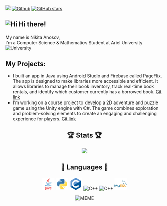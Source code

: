 ![](https://visitor-badge.laobi.icu/badge?page_id=NikitaAnosov) 
[![Github](https://img.shields.io/github/followers/NikitaAnosov?label=Followers&style=social)](https://github.com/GalHillel) 
[![GitHub stars](https://img.shields.io/github/stars/NikitaAnosov?label=Stars&style=social)](https://github.com/GalHillel)
  
## <p align="left"> <img src="https://cdn-icons-png.flaticon.com/512/3662/3662962.png" title="Hi" alt="Hi" width="40" height="40"/>  Hi there!
My name is Nikita Anosov,  <br />
I'm a Computer Science & Mathematics Student at Ariel University <img src="https://cdn-icons-png.flaticon.com/512/4207/4207253.png" title="University" alt="University" width="20" height="20"/> 

## My Projects:
* I built an app in Java using Android Studio and Firebase called PageFlix. The app is designed to make libraries more accessible and efficient. It allows libraries to manage their book inventory, track real-time book rentals, and identify which customer currently has a borrowed book.
  [Git link](https://github.com/pageFlix/PageFlix)
* I’m working on a course project to develop a 2D adventure and puzzle game using the Unity engine with C#. The game combines exploration and problem-solving elements to create an engaging and challenging experience for players.
  [Git link](https://github.com/UniversityGameProject-2024/Elementa)

## <p align="center"> :trophy: Stats :trophy:
<p align="center">
  <a href="https://skillicons.dev](https://github.com/NikitaAnosov/github-readme-stats">
    <img src="https://github-readme-stats.vercel.app/api/top-langs/?username=NikitaAnosov&show_icons=true&theme=tokyonight" />
  </a>
</p>


##  <p align="center">  :pushpin: Languages :pushpin:
<p align="center">
<img src="https://github.com/devicons/devicon/blob/master/icons/java/java-original-wordmark.svg"
 title="Java" alt="Java" width="40" height="40"/>
<img src="https://github.com/devicons/devicon/blob/master/icons/python/python-original.svg" 
 title="Python" alt="Python" width="40" height="40"/> 
 <img src="https://github.com/devicons/devicon/blob/master/icons/c/c-original.svg" 
  title="C" alt="C" width="40" height="40"/>
   <img src="https://github.com/isocpp/logos/blob/master/cpp_logo.svg" 
  title="C++" alt="C++" width="40" height="40"/>
       <img src="https://github.com/dotnet/vscode-csharp/blob/main/images/csharpIcon.png" 
  title="C#" alt="C++" width="40" height="40"/>
     <img src="https://github.com/devicons/devicon/blob/master/icons/mysql/mysql-original-wordmark.svg" 
  title="mySql++" alt="C++" width="40" height="40"/>
  
<p align="center">
<img src="https://user-images.githubusercontent.com/93082022/226216895-89124b9d-9ab8-4100-aab1-0590332fef74.gif"
 title="MEME" alt="MEME" width="150" height="200"/>
